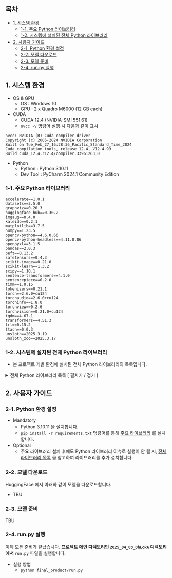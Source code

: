 ## 목차

* [1. 시스템 환경](#1-시스템-환경)
  * [1-1. 주요 Python 라이브러리](#1-1-주요-python-라이브러리)
  * [1-2. 시스템에 설치된 전체 Python 라이브러리](#1-2-시스템에-설치된-전체-python-라이브러리)
* [2. 사용자 가이드](#2-사용자-가이드)
  * [2-1. Python 환경 설정](#2-1-python-환경-설정) 
  * [2-2. 모델 다운로드](#2-2-모델-다운로드)
  * [2-3. 모델 준비](#2-3-모델-준비)
  * [2-4. run.py 실행](#2-4-runpy-실행)

## 1. 시스템 환경

* OS & GPU
  * OS : Windows 10
  * GPU : 2 x Quadro M6000 (12 GB each)
* CUDA
  * CUDA 12.4 (NVIDIA-SMI 551.61)
  * ```nvcc -V``` 명령어 실행 시 다음과 같이 표시

```
nvcc: NVIDIA (R) Cuda compiler driver
Copyright (c) 2005-2024 NVIDIA Corporation
Built on Tue_Feb_27_16:28:36_Pacific_Standard_Time_2024
Cuda compilation tools, release 12.4, V12.4.99
Build cuda_12.4.r12.4/compiler.33961263_0
```

* Python
  * Python : Python 3.10.11
  * Dev Tool : PyCharm 2024.1 Community Edition

### 1-1. 주요 Python 라이브러리

```
accelerate==1.0.1
datasets==3.5.0
graphviz==0.20.3
huggingface-hub==0.30.2
imgaug==0.4.0
kaleido==0.2.1
matplotlib==3.7.5
numpy==1.23.5
opencv-python==4.6.0.66
opencv-python-headless==4.11.0.86
openpyxl==3.1.5
pandas==2.0.3
peft==0.13.2
safetensors==0.4.3
scikit-image==0.21.0
scikit-learn==1.3.2
scipy==1.10.1
sentence-transformers==4.1.0
sentencepiece==0.2.0
timm==1.0.15
tokenizers==0.21.1
torch==2.6.0+cu124
torchaudio==2.6.0+cu124
torchinfo==1.8.0
torchview==0.2.6
torchvision==0.21.0+cu124
tqdm==4.67.1
transformers==4.51.3
trl==0.15.2
ttach==0.0.3
unsloth==2025.3.19
unsloth_zoo==2025.3.17
```

### 1-2. 시스템에 설치된 전체 Python 라이브러리

* 본 프로젝트 개발 환경에 설치된 전체 Python 라이브러리의 목록입니다.

<details><summary>전체 Python 라이브러리 목록 [ 펼치기 / 접기 ]</summary>

```
absl-py==2.1.0
accelerate==1.0.1
aiohappyeyeballs==2.4.4
aiohttp==3.10.11
aiosignal==1.3.1
astunparse==1.6.3
async-timeout==5.0.1
attrs==25.3.0
auto_gptq==0.7.1
beautifulsoup4==4.13.3
bitsandbytes==0.45.3
bs4==0.0.2
cachetools==5.3.3
certifi==2024.2.2
charset-normalizer==3.3.2
colorama==0.4.6
coloredlogs==15.0.1
contourpy==1.1.1
cut-cross-entropy==25.1.1
cycler==0.12.1
Cython==3.0.12
datasets==3.5.0
Deprecated==1.2.18
diffusers==0.32.2
dill==0.3.8
docstring_parser==0.16
et_xmlfile==2.0.0
eval_type_backport==0.2.2
filelock==3.13.4
flatbuffers==1.12
fonttools==4.51.0
frozenlist==1.5.0
fsspec==2024.3.1
gast==0.4.0
gekko==1.2.1
google-auth==2.28.1
google-auth-oauthlib==0.4.6
google-pasta==0.2.0
graphviz==0.20.3
grpcio==1.62.0
h5py==3.10.0
hf_transfer==0.1.9
huggingface-hub==0.30.2
humanfriendly==10.0
idna==3.6
imageio==2.35.1
imgaug==0.4.0
importlib-metadata==7.0.1
importlib_resources==6.4.0
intel-extension-for-transformers==1.4.2
Jinja2==3.1.3
joblib==1.4.2
kaleido==0.2.1
keras==2.8.0
Keras-Preprocessing==1.1.2
kiwisolver==1.4.5
lazy_loader==0.4
libclang==16.0.6
Markdown==3.5.2
markdown-it-py==3.0.0
MarkupSafe==2.1.5
matplotlib==3.7.5
mdurl==0.1.2
mpmath==1.3.0
multidict==6.1.0
multiprocess==0.70.16
narwhals==1.33.0
networkx==3.1
neural_compressor==3.3
numpy==1.23.5
oauthlib==3.2.2
opencv-python==4.6.0.66
opencv-python-headless==4.11.0.86
openpyxl==3.1.5
opt-einsum==3.3.0
optimum==1.23.3
packaging==23.2
pandas==2.0.3
peft==0.13.2
pillow==10.2.0
plotly==6.0.1
prettytable==3.11.0
propcache==0.2.0
protobuf==3.19.6
psutil==7.0.0
py-cpuinfo==9.0.0
pyarrow==17.0.0
pyasn1==0.5.1
pyasn1-modules==0.3.0
pycocotools==2.0.8
pydot==2.0.0
Pygments==2.19.1
pyparsing==3.1.2
pyreadline3==3.5.4
python-dateutil==2.9.0.post0
python-version==0.0.2
pytz==2024.1
PyWavelets==1.4.1
PyYAML==6.0.1
regex==2023.12.25
requests==2.32.3
requests-oauthlib==1.3.1
rich==13.9.4
rouge==1.0.1
rsa==4.9
safetensors==0.4.3
schema==0.7.7
scikit-image==0.21.0
scikit-learn==1.3.2
scipy==1.10.1
sentence-transformers==4.1.0
sentencepiece==0.2.0
shapely==2.0.7
shtab==1.7.1
six==1.16.0
soupsieve==2.6
sympy==1.13.1
tensorboard==2.8.0
tensorboard-data-server==0.6.1
tensorboard-plugin-wit==1.8.1
tensorflow-estimator==2.9.0
tensorflow-gpu==2.8.0
tensorflow-io-gcs-filesystem==0.31.0
termcolor==2.4.0
tf-estimator-nightly==2.8.0.dev2021122109
tfutil==0.8.1
threadpoolctl==3.5.0
tifffile==2023.7.10
timm==1.0.15
tokenizers==0.21.1
torch==2.6.0+cu124
torchaudio==2.6.0+cu124
torchinfo==1.8.0
torchview==0.2.6
torchvision==0.21.0+cu124
tqdm==4.67.1
transformers==4.51.3
triton-windows==3.2.0.post17
trl==0.15.2
ttach==0.0.3
typeguard==4.4.0
typing_extensions==4.10.0
tyro==0.9.17
tzdata==2025.2
unsloth==2025.3.19
unsloth_zoo==2025.3.17
urllib3==2.2.1
wcwidth==0.2.13
Werkzeug==3.0.1
wrapt==1.16.0
xformers==0.0.29.post3
xxhash==3.5.0
yarl==1.15.2
zipp==3.17.0
```

</details>

## 2. 사용자 가이드

### 2-1. Python 환경 설정

* Mandatory
  * Python 3.10.11 을 설치합니다.
  * ```pip install -r requirements.txt``` 명령어를 통해 [주요 라이브러리](#1-1-주요-python-라이브러리) 를 설치합니다.
* Optional
  * 주요 라이브러리 설치 후에도 Python 라이브러리 이슈로 실행이 안 될 시, [전체 라이브러리 목록](#1-2-시스템에-설치된-전체-python-라이브러리) 을 참고하여 라이브러리를 추가 설치합니다.

### 2-2. 모델 다운로드

HuggingFace 에서 아래와 같이 모델을 다운로드합니다.

* TBU

### 2-3. 모델 준비

TBU

### 2-4. run.py 실행

이제 모든 준비가 끝났습니다. **프로젝트 메인 디렉토리인 ```2025_04_08_OhLoRA``` 디렉토리에서** ```run.py``` 파일을 실행합니다.

* 실행 방법
  * ```python final_product/run.py```
